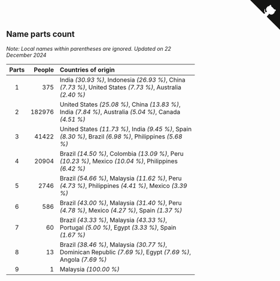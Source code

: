 ## Name parts count

*Note: Local names within parentheses are ignored.*
*Updated on 22 December 2024*

| Parts | People | Countries of origin |
| :--: | ---: | :--- |
| 1 | 375 | India *(30.93 %)*, Indonesia *(26.93 %)*, China *(7.73 %)*, United States *(7.73 %)*, Australia *(2.40 %)* |
| 2 | 182976 | United States *(25.08 %)*, China *(13.83 %)*, India *(7.84 %)*, Australia *(5.04 %)*, Canada *(4.51 %)* |
| 3 | 41422 | United States *(11.73 %)*, India *(9.45 %)*, Spain *(8.30 %)*, Brazil *(6.98 %)*, Philippines *(5.68 %)* |
| 4 | 20904 | Brazil *(14.50 %)*, Colombia *(13.09 %)*, Peru *(10.23 %)*, Mexico *(10.04 %)*, Philippines *(6.42 %)* |
| 5 | 2746 | Brazil *(54.66 %)*, Malaysia *(11.62 %)*, Peru *(4.73 %)*, Philippines *(4.41 %)*, Mexico *(3.39 %)* |
| 6 | 586 | Brazil *(43.00 %)*, Malaysia *(31.40 %)*, Peru *(4.78 %)*, Mexico *(4.27 %)*, Spain *(1.37 %)* |
| 7 | 60 | Brazil *(43.33 %)*, Malaysia *(43.33 %)*, Portugal *(5.00 %)*, Egypt *(3.33 %)*, Spain *(1.67 %)* |
| 8 | 13 | Brazil *(38.46 %)*, Malaysia *(30.77 %)*, Dominican Republic *(7.69 %)*, Egypt *(7.69 %)*, Angola *(7.69 %)* |
| 9 | 1 | Malaysia *(100.00 %)* |


<a href="https://github.com/simonkellly/wca_statistics_uk" class="github-corner" aria-label="View source on Github"><svg width="80" height="80" viewBox="0 0 250 250" style="fill:#151513; color:#fff; position: absolute; top: 0; border: 0; right: 0;" aria-hidden="true"><path d="M0,0 L115,115 L130,115 L142,142 L250,250 L250,0 Z"></path><path d="M128.3,109.0 C113.8,99.7 119.0,89.6 119.0,89.6 C122.0,82.7 120.5,78.6 120.5,78.6 C119.2,72.0 123.4,76.3 123.4,76.3 C127.3,80.9 125.5,87.3 125.5,87.3 C122.9,97.6 130.6,101.9 134.4,103.2" fill="currentColor" style="transform-origin: 130px 106px;" class="octo-arm"></path><path d="M115.0,115.0 C114.9,115.1 118.7,116.5 119.8,115.4 L133.7,101.6 C136.9,99.2 139.9,98.4 142.2,98.6 C133.8,88.0 127.5,74.4 143.8,58.0 C148.5,53.4 154.0,51.2 159.7,51.0 C160.3,49.4 163.2,43.6 171.4,40.1 C171.4,40.1 176.1,42.5 178.8,56.2 C183.1,58.6 187.2,61.8 190.9,65.4 C194.5,69.0 197.7,73.2 200.1,77.6 C213.8,80.2 216.3,84.9 216.3,84.9 C212.7,93.1 206.9,96.0 205.4,96.6 C205.1,102.4 203.0,107.8 198.3,112.5 C181.9,128.9 168.3,122.5 157.7,114.1 C157.9,116.9 156.7,120.9 152.7,124.9 L141.0,136.5 C139.8,137.7 141.6,141.9 141.8,141.8 Z" fill="currentColor" class="octo-body"></path></svg></a><style>.github-corner:hover .octo-arm{animation:octocat-wave 560ms ease-in-out}@keyframes octocat-wave{0%,100%{transform:rotate(0)}20%,60%{transform:rotate(-25deg)}40%,80%{transform:rotate(10deg)}}@media (max-width:500px){.github-corner:hover .octo-arm{animation:none}.github-corner .octo-arm{animation:octocat-wave 560ms ease-in-out}}</style>
